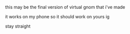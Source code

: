 this may be the final version of virtual gnom that i've made

it works on my phone so it should work on yours ig

stay straight
